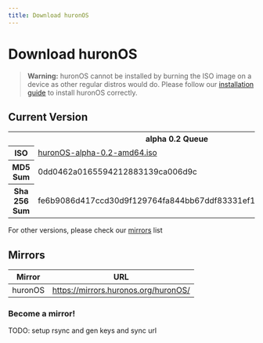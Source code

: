```yaml
---
title: Download huronOS
---
```

# Download huronOS

> **Warning:** huronOS cannot be installed by burning the ISO image on a device as other regular distros would do. Please follow our [installation guide](/docs/usage/how-to-install) to install huronOS correctly.

## Current Version

<table>
	<tr>
		<th colspan='2'>alpha 0.2 Queue</th>
	</tr>
	<tr>
  		<th>ISO</th>
		<td><a href="https://mirrors.huronos.org/huronOS/alpha/huronOS-alpha-0.2-amd64.iso" target="_blank">huronOS-alpha-0.2-amd64.iso</a></td>
	</tr>
	<tr>
		<th>MD5 Sum</th>
		<td>0dd0462a0165594212883139ca006d9c</td>
	</tr>
	<tr>
		<th>Sha 256 Sum</th>
		<td>fe6b9086d417ccd30d9f129764fa844bb67ddf83331ef12a4be728a4553f48e5</td>
	</tr>
</table>

For other versions, please check our [mirrors](#mirrors) list

## Mirrors
| Mirror  | URL                                  |
| ------- | ------------------------------------ |
| huronOS | https://mirrors.huronos.org/huronOS/ |

### Become a mirror!
TODO: setup rsync and gen keys and sync url